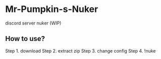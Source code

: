 # Mr-Pumpkin-s-Nuker
discord server nuker (WIP)

## How to use?

Step 1. download
Step 2. extract zip
Step 3. change config
Step 4. !nuke

